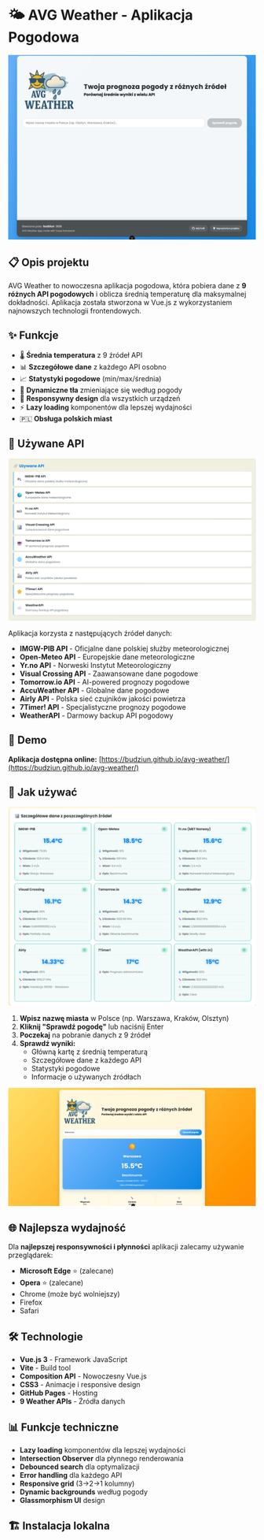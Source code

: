 # 🌤️ AVG Weather - Aplikacja Pogodowa

![AVG Weather Logo](./screenshots/index.png)

## 📋 Opis projektu

AVG Weather to nowoczesna aplikacja pogodowa, która pobiera dane z **9 różnych API pogodowych** i oblicza średnią temperaturę dla maksymalnej dokładności. Aplikacja została stworzona w Vue.js z wykorzystaniem najnowszych technologii frontendowych.

## ✨ Funkcje

- 🌡️ **Średnia temperatura** z 9 źródeł API
- 📊 **Szczegółowe dane** z każdego API osobno
- 📈 **Statystyki pogodowe** (min/max/średnia)
- 🎨 **Dynamiczne tła** zmieniające się według pogody
- 📱 **Responsywny design** dla wszystkich urządzeń
- ⚡ **Lazy loading** komponentów dla lepszej wydajności
- 🇵🇱 **Obsługa polskich miast**

## 🔗 Używane API

![Używane API](./screenshots/api.png)

Aplikacja korzysta z następujących źródeł danych:

- **IMGW-PIB API** - Oficjalne dane polskiej służby meteorologicznej
- **Open-Meteo API** - Europejskie dane meteorologiczne
- **Yr.no API** - Norweski Instytut Meteorologiczny
- **Visual Crossing API** - Zaawansowane dane pogodowe
- **Tomorrow.io API** - AI-powered prognozy pogodowe
- **AccuWeather API** - Globalne dane pogodowe
- **Airly API** - Polska sieć czujników jakości powietrza
- **7Timer! API** - Specjalistyczne prognozy pogodowe
- **WeatherAPI** - Darmowy backup API pogodowy

## 🚀 Demo

**Aplikacja dostępna online:** [https://budziun.github.io/avg-weather/](https://budziun.github.io/avg-weather/)

## 📱 Jak używać

![Interfejs aplikacji](./screenshots/data.png)

1. **Wpisz nazwę miasta** w Polsce (np. Warszawa, Kraków, Olsztyn)
2. **Kliknij "Sprawdź pogodę"** lub naciśnij Enter
3. **Poczekaj** na pobranie danych z 9 źródeł
4. **Sprawdź wyniki:**
   - Główną kartę z średnią temperaturą
   - Szczegółowe dane z każdego API
   - Statystyki pogodowe
   - Informacje o używanych źródłach

![Wyniki wyszukiwania](./screenshots/result.png)

## 🌐 Najlepsza wydajność

Dla **najlepszej responsywności i płynności** aplikacji zalecamy używanie przeglądarek:
- **Microsoft Edge** ⭐ (zalecane)
- **Opera** ⭐ (zalecane)
- Chrome (może być wolniejszy)
- Firefox
- Safari

## 🛠️ Technologie

- **Vue.js 3** - Framework JavaScript
- **Vite** - Build tool
- **Composition API** - Nowoczesny Vue.js
- **CSS3** - Animacje i responsive design
- **GitHub Pages** - Hosting
- **9 Weather APIs** - Źródła danych

## 📊 Funkcje techniczne

- **Lazy loading** komponentów dla lepszej wydajności
- **Intersection Observer** dla płynnego renderowania
- **Debounced search** dla optymalizacji
- **Error handling** dla każdego API
- **Responsive grid** (3→2→1 kolumny)
- **Dynamic backgrounds** według pogody
- **Glassmorphism UI** design

## 🏗️ Instalacja lokalna

